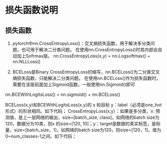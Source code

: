 # 损失函数说明


## 损失函数

1. pytorch中nn.CrossEntropyLoss()：交叉熵损失函数，用于解决多分类问题，也可用于解决二分类问题。 在使用nn.CrossEntropyLoss()时其内部会自动加上Sofrmax层。
nn.CrossEntropyLoss(x,y) = nn.Logsoftmax() + nn.NLLLoss()

2. BCELoss是Binary CrossEntropyLoss的缩写，nn.BCELoss()为二分类交叉熵损失函数，只能解决二分类问题。 在使用nn.BCELoss()作为损失函数时，需要在该层前面加上Sigmoid函数，一般使用nn.Sigmoid()即可

nn.BCEWithLogitsLoss() = nn.sigmoid() + nn.BCELoss()

BCELoss(x,y)和BCEWithLogitsLoss(x,y)的 x 和目标 y：label（必须是one_hot形式）的形状相同。如下代码；
CrossEntropyLoss(x,y）：如果是多分类，x: 预测值，是上一层网络的输出，size=[batch_size, class]，如网络的batch size为120，数据分为10类，则x 的size=[120, 10]；y：target是数据的真实标签，是标量，size=[batch_size，1]，如网络的batch size为120，则size=[120，1]，值为0~num_classes-1之间。如下代码；
